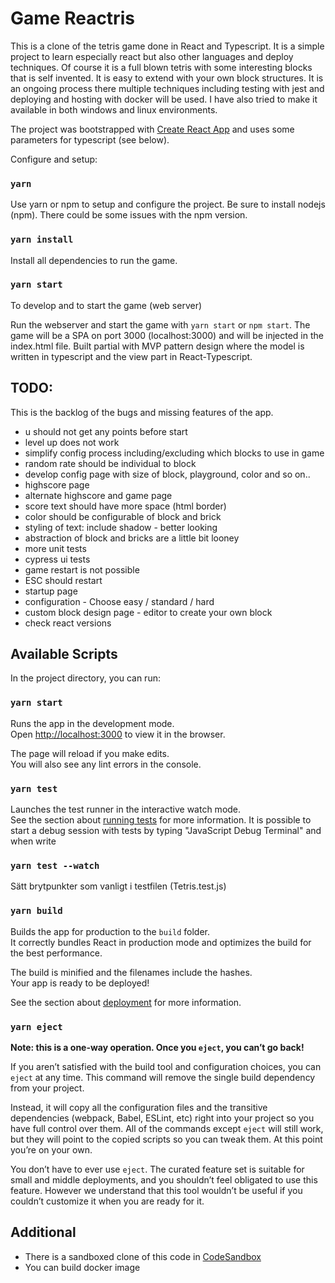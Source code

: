 # Game Reactris

This is a clone of the tetris game done in React and Typescript. It is a simple project to learn especially react but also other
languages and deploy techniques. Of course it is a full blown tetris with some interesting blocks that is self invented. It is easy
to extend with your own block structures.
It is an ongoing process there multiple techniques including testing with jest and deploying and hosting with docker
will be used. I have also tried to make it available in both windows and linux environments.

The project was bootstrapped with [Create React App](https://github.com/facebook/create-react-app) and uses some parameters for
typescript (see below).

Configure and setup:

### `yarn`

Use yarn or npm to setup and configure the project. Be sure to install nodejs (npm). There could be some issues with the npm version.

### `yarn install`

Install all dependencies to run the game.

### `yarn start`

To develop and to start the game (web server)

Run the webserver and start the game with `yarn start` or `npm start`.
The game will be a SPA on port 3000 (localhost:3000) and will be injected in the index.html file.
Built partial with MVP pattern design where the model is written in typescript and the view part in React-Typescript.

## TODO:

This is the backlog of the bugs and missing features of the app.

- u should not get any points before start
- level up does not work
- simplify config process including/excluding which blocks to use in game
- random rate should be individual to block
- develop config page with size of block, playground, color and so on..
- highscore page
- alternate highscore and game page
- score text should have more space (html border)
- color should be configurable of block and brick
- styling of text: include shadow - better looking
- abstraction of block and bricks are a little bit looney
- more unit tests
- cypress ui tests
- game restart is not possible
- ESC should restart
- startup page
- configuration - Choose easy / standard / hard
- custom block design page - editor to create your own block
- check react versions

## Available Scripts

In the project directory, you can run:

### `yarn start`

Runs the app in the development mode.\
Open [http://localhost:3000](http://localhost:3000) to view it in the browser.

The page will reload if you make edits.\
You will also see any lint errors in the console.

### `yarn test`

Launches the test runner in the interactive watch mode.\
See the section about [running tests](https://facebook.github.io/create-react-app/docs/running-tests) for more information.
It is possible to start a debug session with tests by typing "JavaScript Debug Terminal" and when write

### `yarn test --watch`

Sätt brytpunkter som vanligt i testfilen (Tetris.test.js)

### `yarn build`

Builds the app for production to the `build` folder.\
It correctly bundles React in production mode and optimizes the build for the best performance.

The build is minified and the filenames include the hashes.\
Your app is ready to be deployed!

See the section about [deployment](https://facebook.github.io/create-react-app/docs/deployment) for more information.

### `yarn eject`

**Note: this is a one-way operation. Once you `eject`, you can’t go back!**

If you aren’t satisfied with the build tool and configuration choices, you can `eject` at any time. This command will remove the single build dependency from your project.

Instead, it will copy all the configuration files and the transitive dependencies (webpack, Babel, ESLint, etc) right into your project so you have full control over them. All of the commands except `eject` will still work, but they will point to the copied scripts so you can tweak them. At this point you’re on your own.

You don’t have to ever use `eject`. The curated feature set is suitable for small and middle deployments, and you shouldn’t feel obligated to use this feature. However we understand that this tool wouldn’t be useful if you couldn’t customize it when you are ready for it.

## Additional

- There is a sandboxed clone of this code in [CodeSandbox](https://codesandbox.io/s/reactris-ng769y?file=/src/index.tsx)
- You can build docker image
